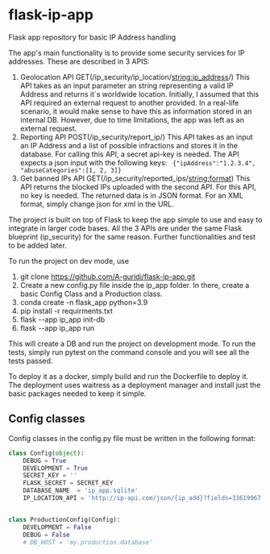 # flask-ip-app
Flask app repository for basic IP Address handling

The app's main functionality is to provide some security services for IP addresses. These are described in 3 APIS:

1. Geolocation API GET(/ip_security/ip_location/<string:ip_address>/) This API takes as an input parameter an string representing a valid IP Address and returns it´s worldwide location. Initially, I assumed that this API required an external request to another provided. In a real-life scenario, it would make sense to have this as information stored in an internal DB. However, due to time limitations, the app was left as an external request. 
3. Reporting API POST(/ip_security/report_ip/) This API takes as an input an IP Address and a list of possible infractions and stores it in the database. For calling this API, a secret api-key is needed. The API expects a json input with the following keys: ``` {"ipAddress":"1.2.3.4", "abuseCategories":[1, 2, 3]}```
5. Get banned IPs API GET(/ip_security/reported_ips/<string:format>) This API returns the blocked IPs uploaded with the second API. For this API, no key is needed. The returned data is in JSON format. For an XML format, simply change json for xml in the URL. 

The project is built on top of Flask to keep the app simple to use and easy to integrate in larger code bases. All the 3 APIs are under the same Flask blueprint (ip_security) for the same reason. Further functionalities and test to be added later.

To run the project on dev mode, use
1. git clone https://github.com/A-guridi/flask-ip-app.git
2. Create a new config.py file inside the ip_app folder. In there, create a basic Config Class and a Production class.
3. conda create -n flask_app python=3.9
4. pip install -r requirments.txt 
5. flask --app ip_app init-db
6. flask --app ip_app run

This will create a DB and run the project on development mode. To run the tests, simply run pytest on the command console and you will see all the tests passed.

To deploy it as a docker, simply build and run the Dockerfile to deploy it. The deployment uses waitress as a deployment manager and install just the basic packages needed to keep it simple.

## Config classes
Config classes in the config.py file must be written in the following format:
```python
class Config(object):
    DEBUG = True
    DEVELOPMENT = True
    SECRET_KEY = ''
    FLASK_SECRET = SECRET_KEY
    DATABASE_NAME  = 'ip_app.sqlite'
    IP_LOCATION_API = 'http://ip-api.com/json/{ip_add}?fields=33619967'


class ProductionConfig(Config):
    DEVELOPMENT = False
    DEBUG = False
    # DB_HOST = 'my.production.database'
```
